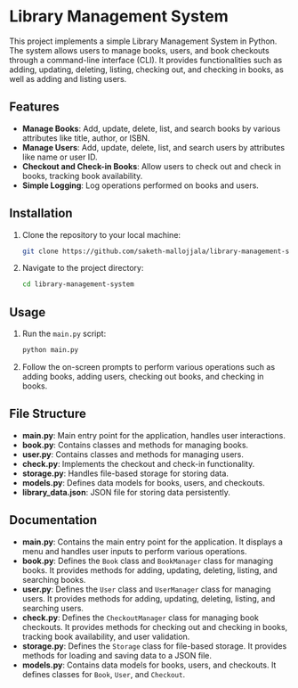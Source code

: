 # Library Management System

This project implements a simple Library Management System in Python. The system allows users to manage books, users, and book checkouts through a command-line interface (CLI). It provides functionalities such as adding, updating, deleting, listing, checking out, and checking in books, as well as adding and listing users.

## Features

- **Manage Books**: Add, update, delete, list, and search books by various attributes like title, author, or ISBN.
- **Manage Users**: Add, update, delete, list, and search users by attributes like name or user ID.
- **Checkout and Check-in Books**: Allow users to check out and check in books, tracking book availability.
- **Simple Logging**: Log operations performed on books and users.

## Installation

1. Clone the repository to your local machine:

    ```bash
    git clone https://github.com/saketh-mallojjala/library-management-system.git
    ```

2. Navigate to the project directory:

    ```bash
    cd library-management-system
    ```



## Usage

1. Run the `main.py` script:

    ```bash
    python main.py
    ```

2. Follow the on-screen prompts to perform various operations such as adding books, adding users, checking out books, and checking in books.

## File Structure

- **main.py**: Main entry point for the application, handles user interactions.
- **book.py**: Contains classes and methods for managing books.
- **user.py**: Contains classes and methods for managing users.
- **check.py**: Implements the checkout and check-in functionality.
- **storage.py**: Handles file-based storage for storing data.
- **models.py**: Defines data models for books, users, and checkouts.
- **library_data.json**: JSON file for storing data persistently.

## Documentation

- **main.py**: Contains the main entry point for the application. It displays a menu and handles user inputs to perform various operations.
- **book.py**: Defines the `Book` class and `BookManager` class for managing books. It provides methods for adding, updating, deleting, listing, and searching books.
- **user.py**: Defines the `User` class and `UserManager` class for managing users. It provides methods for adding, updating, deleting, listing, and searching users.
- **check.py**: Defines the `CheckoutManager` class for managing book checkouts. It provides methods for checking out and checking in books, tracking book availability, and user validation.
- **storage.py**: Defines the `Storage` class for file-based storage. It provides methods for loading and saving data to a JSON file.
- **models.py**: Contains data models for books, users, and checkouts. It defines classes for `Book`, `User`, and `Checkout`.
  
